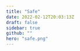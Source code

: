 ```yaml
---
title: "Safe"
date: 2022-02-12T20:03:13Z
draft: false
sidebar: true
github: ""
hero: "safe.png"
---
```

